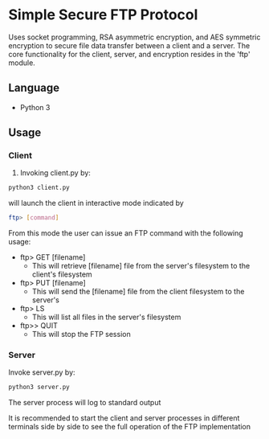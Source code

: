 # Simple Secure FTP Protocol

Uses socket programming, RSA asymmetric encryption, and AES symmetric encryption
to secure file data transfer between a client and a server. The core functionality for
the client, server, and encryption resides in the 'ftp' module.

## Language

- Python 3

## Usage

### Client

1. Invoking client.py by:

```bash
python3 client.py
```

will launch the client in interactive mode indicated by

```bash
ftp> [command]
```

From this mode the user can issue an FTP command with the following usage:

- ftp> GET [filename]
  - This will retrieve [filename] file from the server's filesystem to the client's filesystem
- ftp> PUT [filename]
  - This will send the [filename] file from the client filesystem to the server's
- ftp> LS
  - This will list all files in the server's filesystem
- ftp>> QUIT
  - This will stop the FTP session

### Server

Invoke server.py by:

```bash
python3 server.py
```

The server process will log to standard output

It is recommended to start the client and server processes in different terminals side by side to see the full operation of the FTP implementation
